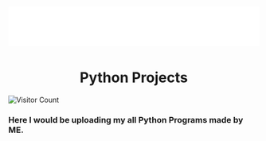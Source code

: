<h1 align="center">
<img src="https://raw.githubusercontent.com/bishu52490/bishu52490/master/intro.gif" alt="👋 Hi there! I'm Bishu" title="👋 Hi there! I'm Bishu" />
</h1>
<h1 align="center">
Python Projects
</h1>

![Visitor Count](https://visitor-badge-reloaded.herokuapp.com/badge?page_id=bishu52490.bishu52490&color=00cf00)

### Here I would be uploading my all Python Programs made by ME.
